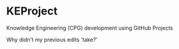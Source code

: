 # KEProject
Knowledge Engineering (CPG) development using GitHub Projects 

Why didn't my previous edits 'take?'
